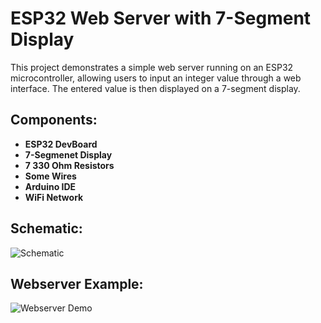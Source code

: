 # ESP32 Web Server with 7-Segment Display
This project demonstrates a simple web server running on an ESP32 microcontroller, allowing users to input an integer value through a web interface. The entered value is then displayed on a 7-segment display.

## Components:
- **ESP32 DevBoard**
- **7-Segmenet Display**
- **7 330 Ohm Resistors**
- **Some Wires**
- **Arduino IDE** 
- **WiFi Network**

## Schematic:
![Schematic](https://danbajda.com/static/310a.png)
## Webserver Example:
![Webserver Demo](https://danbajda.com/static/e310b.png)
